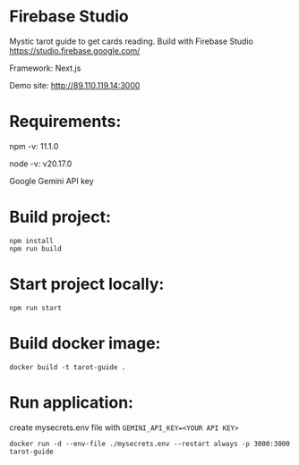# Firebase Studio

Mystic tarot guide to get cards reading. Build with Firebase Studio https://studio.firebase.google.com/

Framework: Next.js

Demo site: http://89.110.119.14:3000

# Requirements:

npm -v: 11.1.0

node -v: v20.17.0

Google Gemini API key

# Build project:
```
npm install
npm run build
```

# Start project locally:
```
npm run start
```

# Build docker image:
```
docker build -t tarot-guide .
```

# Run application:

create mysecrets.env file with ```GEMINI_API_KEY=<YOUR API KEY>```

```
docker run -d --env-file ./mysecrets.env --restart always -p 3000:3000 tarot-guide
```
